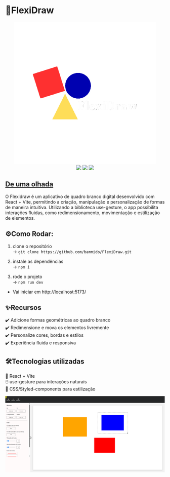 # 🎨FlexiDraw

<div align="center">
  <img src="https://raw.githubusercontent.com/bammido/flexidraw/main/public/FlexiDraw-logo.png">

 <div data-badges>
    <img src="https://img.shields.io/badge/React-20232A?style=for-the-badge&logo=react&logoColor=61DAFB">
    <img src="https://img.shields.io/badge/Vite-B73BFE?style=for-the-badge&logo=vite&logoColor=FFD62E">
    <img src="https://img.shields.io/badge/TypeScript-007ACC?style=for-the-badge&logo=typescript&logoColor=white">
 </div>
</div>

## [De uma olhada](https://flexi-draw.vercel.app/)

O Flexidraw é um aplicativo de quadro branco digital desenvolvido com React + Vite, permitindo a criação, manipulação e personalização de formas de maneira intuitiva. Utilizando a biblioteca use-gesture, o app possibilita interações fluidas, como redimensionamento, movimentação e estilização de elementos.

## ⚙️Como Rodar:

1. clone o repositório  
→ ``` git clone https://github.com/bammido/FlexiDraw.git ```

2. instale as dependências  
→ ``` npm i ```

3. rode o projeto  
→ ``` npm run dev ```

* Vai iniciar em http://localhost:5173/

## ✨Recursos  
✔️ Adicione formas geométricas ao quadro branco  
✔️ Redimensione e mova os elementos livremente  
✔️ Personalize cores, bordas e estilos  
✔️ Experiência fluida e responsiva  

## 🛠️Tecnologias utilizadas  
🚀 React + Vite    
🖱️ use-gesture para interações naturais  
🎨 CSS/Styled-components para estilização  

![](./public/quadro-branco-com-quadrados.png)
